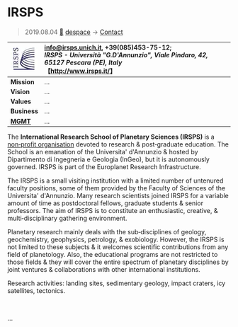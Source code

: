 # IRSPS
> 2019.08.04 [🚀](../../index/index.md) [despace](../index.md) → [Contact](../contact.md)

|[![](../f/contact/i/irsps_logo1_thumb.webp)](../f/contact/i/irsps_logo1.webp)|<info@irsps.unich.it>, +39(085)453-75-12;<br> *IRSPS - Università "G.D'Annunzio", Viale Pindaro, 42, 65127 Pescara (PE), Italy*<br> 【<http://www.irsps.it/>】|
|:-|:-|
|**Mission**|…|
|**Vision**|…|
|**Values**|…|
|**Business**|…|
|**[MGMT](../mgmt.md)**|…|

The **International Research School of Planetary Sciences (IRSPS)** is a [non‑profit organisation](../nonprof_org.md) devoted to research & post‑graduate education. The School is an emanation of the Universita' d'Annunzio & hosted by Dipartimento di Ingegneria e Geologia (InGeo), but it is autonomously governed. IRSPS is part of the Europlanet Research Infrastructure.

The IRSPS is a small visiting institution with a limited number of untenured faculty positions, some of them provided by the Faculty of Sciences of the Universita' d'Annunzio. Many research scientists joined IRSPS for a variable amount of time as postdoctoral fellows, graduate students & senior professors. The aim of IRSPS is to constitute an enthusiastic, creative, & multi‑disciplinary gathering environment.

Planetary research mainly deals with the sub‑disciplines of geology, geochemistry, geophysics, petrology, & exobiology. However, the IRSPS is not limited to these subjects & it welcomes scientific contributions from any field of planetology. Also, the educational programs are not restricted to those fields & they will cover the entire spectrum of planetary disciplines by joint ventures & collaborations with other international institutions.

Research activities: landing sites, sedimentary geology, impact craters, icy satellites, tectonics.


<p style="page-break-after:always"> </p>

…
